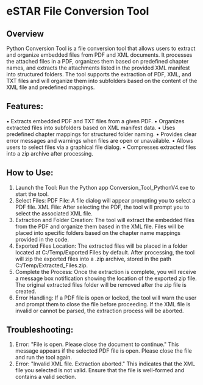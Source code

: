 # eSTAR File Conversion Tool

## Overview
Python Conversion Tool is a file conversion tool that allows users to extract and organize embedded files from PDF and XML documents. It processes the attached files in a PDF, organizes them based on predefined chapter names, and extracts the attachments listed in the provided XML manifest into structured folders.
The tool supports the extraction of PDF, XML, and TXT files and will organize them into subfolders based on the content of the XML file and predefined mappings.

## Features:

•	Extracts embedded PDF and TXT files from a given PDF.
•	Organizes extracted files into subfolders based on XML manifest data.
•	Uses predefined chapter mappings for structured folder naming.
•	Provides clear error messages and warnings when files are open or unavailable.
•	Allows users to select files via a graphical file dialog.
•	Compresses extracted files into a zip archive after processing.


## How to Use:

1.	Launch the Tool:
     Run the Python app Conversion_Tool_PythonV4.exe to start the tool.
2.	Select Files:
    PDF File: A file dialog will appear prompting you to select a PDF file. 
    XML File: After selecting the PDF, the tool will prompt you to select the associated XML file. 
3.	Extraction and Folder Creation:
    The tool will extract the embedded files from the PDF and organize them based in the XML file.
    Files will be placed into specific folders based on the chapter name mappings provided in the code.
4.	Exported Files Location:
    The extracted files will be placed in a folder located at C:/Temp/Exported Files by default.
    After processing, the tool will zip the exported files into a .zip archive, stored in the path C:/Temp/Extracted_Files.zip.
5.	Complete the Process:
    Once the extraction is complete, you will receive a message box notification showing the location of the exported zip file.
    The original extracted files folder will be removed after the zip file is created.
6.	Error Handling:
    If a PDF file is open or locked, the tool will warn the user and prompt them to close the file before proceeding.
    If the XML file is invalid or cannot be parsed, the extraction process will be aborted.

## Troubleshooting:
1.	Error: "File is open. Please close the document to continue."
    This message appears if the selected PDF file is open. Please close the file and run the tool again.
2.	Error: "Invalid XML file. Extraction aborted."
    This indicates that the XML file you selected is not valid. Ensure that the file is well-formed and contains a valid <AttachmentManifest> section.


